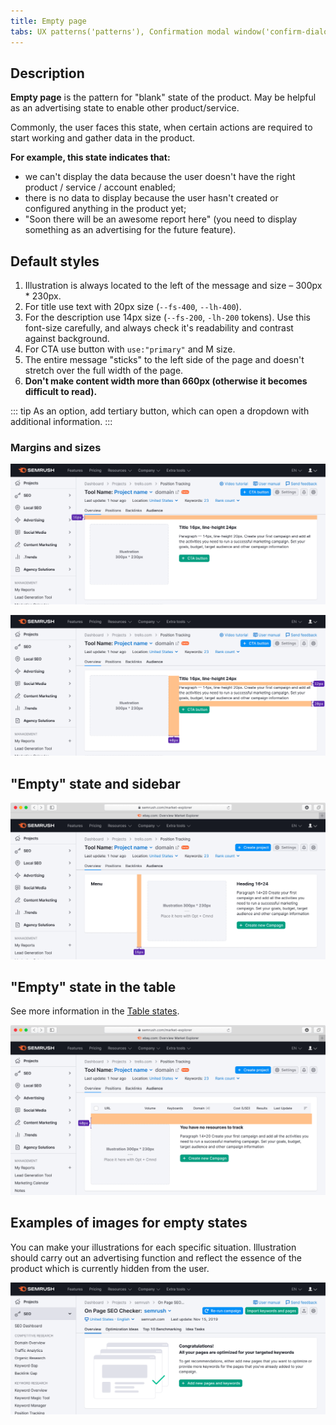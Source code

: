 ```yaml
---
title: Empty page
tabs: UX patterns('patterns'), Confirmation modal window('confirm-dialog'), Content in modal window('modal-content'), Empty page('empty-page'), Error message('global-errors'), Export('export'), FeedbackYesNo('feedback-yes-no'), Form('form'), Informer('informer'), Links order in ProductHead('links-order'), Loading states('loading-states'), ProjectCreate('project-create'), ProjectSelect('project-select'), Success state('success-state'), Summary('summary'), Validation('validation-form'), Web-performance('web-performance')
---
```


## Description

**Empty page** is the pattern for "blank" state of the product. May be helpful as an advertising state to enable other product/service.

Commonly, the user faces this state, when certain actions are required to start working and gather data in the product.

**For example, this state indicates that:**

- we can't display the data because the user doesn't have the right product / service / account enabled;
- there is no data to display because the user hasn't created or configured anything in the product yet;
- "Soon there will be an awesome report here" (you need to display something as an advertising for the future feature).

## Default styles

1. Illustration is always located to the left of the message and size – 300px * 230px.
2. For title use text with 20px size (`--fs-400`, `--lh-400`).
3. For the description use 14px size (`--fs-200`, `-lh-200` tokens). Use this font-size carefully, and always check it's readability and contrast against background.
4. For CTA use button with `use:"primary"` and M size.
5. The entire message "sticks" to the left side of the page and doesn't stretch over the full width of the page.
6. **Don't make content width more than 660px (otherwise it becomes difficult to read).**

::: tip
As an option, add tertiary button, which can open a dropdown with additional information.
:::

### Margins and sizes

![](static/empty-page-1.png)

![](static/empty-page-2.png)

## "Empty" state and sidebar

![](static/empty-page-3.png)

## "Empty" state in the table

See more information in the [Table states](/table-group/table-states/#empty_table/).

![](static/empty-page-4.png)

## Examples of images for empty states

You can make your illustrations for each specific situation. Illustration should carry out an advertising function and reflect the essence of the product which is currently hidden from the user.

![](static/example-1.png)
